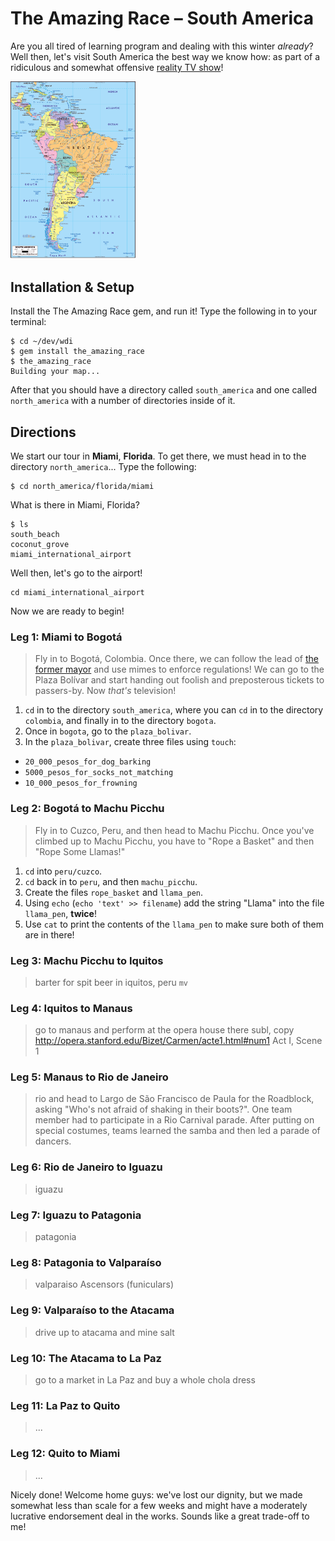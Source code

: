 # The Amazing Race &ndash; South America

Are you all tired of learning program and dealing with this winter *already*? Well then, let's visit South America the best way we know how: as part of a ridiculous and somewhat offensive [reality TV show](http://en.wikipedia.org/wiki/The_Amazing_Race)!

<img alt="Map of South America" src="img/south_america.jpg" width="200px" />


## Installation & Setup

Install the The Amazing Race gem, and run it! Type the following in to your terminal:

```
$ cd ~/dev/wdi
$ gem install the_amazing_race
$ the_amazing_race
Building your map...
```

After that you should have a directory called `south_america` and one called `north_america` with a number of directories inside of it.

## Directions

We start our tour in **Miami**, **Florida**. To get there, we must head in to the directory `north_america`... Type the following:

```
$ cd north_america/florida/miami
```

What is there in Miami, Florida?

```
$ ls
south_beach
coconut_grove
miami_international_airport
```

Well then, let's go to the airport!

```
cd miami_international_airport
```

Now we are ready to begin!

### Leg 1: Miami to Bogotá

> Fly in to Bogotá, Colombia. Once there, we can follow the lead of [the former mayor](http://en.wikipedia.org/wiki/Antanas_Mockus) and use mimes to enforce regulations! We can go to the Plaza Bolívar and start handing out foolish and preposterous tickets to passers-by. Now *that's* television!

1. `cd` in to the directory `south_america`, where you can `cd` in to the directory `colombia`, and finally in to the directory `bogota`.
1. Once in `bogota`, go to the `plaza_bolivar`.
1. In the `plaza_bolivar`, create three files using `touch`:
  - `20_000_pesos_for_dog_barking`
  - `5000_pesos_for_socks_not_matching`
  - `10_000_pesos_for_frowning`

### Leg 2: Bogotá to Machu Picchu

> Fly in to Cuzco, Peru, and then head to Machu Picchu. Once you've climbed up to Machu Picchu, you have to "Rope a Basket" and then "Rope Some Llamas!"

1. `cd` into `peru/cuzco`.
1. `cd` back in to `peru`, and then `machu_picchu`.
1. Create the files `rope_basket` and `llama_pen`.
1. Using `echo` (`echo 'text' >> filename`) add the string "Llama" into the file `llama_pen`, **twice**!
1. Use `cat` to print the contents of the `llama_pen` to make sure both of them are in there!


### Leg 3: Machu Picchu to Iquitos

> barter for spit beer in iquitos, peru
`mv`

### Leg 4: Iquitos to Manaus

> go to manaus and perform at the opera house there
subl, copy http://opera.stanford.edu/Bizet/Carmen/acte1.html#num1
Act I, Scene 1

### Leg 5: Manaus to Rio de Janeiro

> rio and head to Largo de São Francisco de Paula for the Roadblock, asking "Who's not afraid of shaking in their boots?". One team member had to participate in a Rio Carnival parade. After putting on special costumes, teams learned the samba and then led a parade of dancers.

### Leg 6: Rio de Janeiro to Iguazu

> iguazu

### Leg 7: Iguazu to Patagonia

> patagonia

### Leg 8: Patagonia to Valparaíso

> valparaiso Ascensors (funiculars)

### Leg 9: Valparaíso to the Atacama

> drive up to atacama and mine salt

### Leg 10: The Atacama to La Paz

> go to a market in La Paz and buy a whole chola dress

### Leg 11: La Paz to Quito

> ...

### Leg 12: Quito to Miami

> ...

Nicely done! Welcome home guys: we've lost our dignity, but we made somewhat less than scale for a few weeks and might have a moderately lucrative endorsement deal in the works. Sounds like a great trade-off to me!

